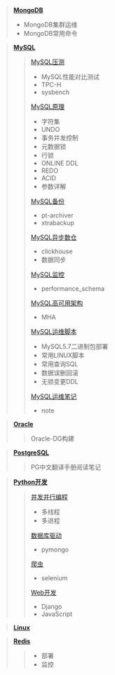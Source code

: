 > [**MongoDB**](./MongoDB)
> + MongoDB集群运维
> + MongoDB常用命令

> [**MySQL**](./MySQL)
> > [MySQL压测](./MySQL/MySQL压测)
> > + MySQL性能对比测试
> > + TPC-H
> > + sysbench 
> >
> > [MySQL原理](./MySQL/MySQL原理)
> > + 字符集
> > + UNDO
> > + 事务并发控制
> > + 元数据锁
> > + 行锁
> > + ONLINE DDL
> > + REDO
> > + ACID 
> > + 参数详解
> >
> > [MySQL备份](./MySQL/MySQL备份)
> > + pt-archiver
> > + xtrabackup
> >  
> > [MySQL异步数仓](./MySQL/MySQL异步数仓)
> > + clickhouse
> > + 数据同步
> > 
> > [MySQL监控](./MySQL/MySQL监控)
> > + performance_schema
> >
> > [MySQL高可用架构](./MySQL/MySQL高可用架构)
> > + MHA
> >
> > [MySQL运维脚本](./MySQL/MySQL运维脚本)
> > + MySQL5.7二进制包部署
> > + 常用LINUX脚本
> > + 常用查询SQL
> > + 数据误删回滚
> > + 无锁变更DDL
> >
> > [MySQL运维笔记](./MySQL/MySQL运维笔记)
> > + note
> >

> [**Oracle**](./Oracle)
> > Oracle-DG构建
> >

> [**PostgreSQL**](./PostgreSQL)
> > PG中文翻译手册阅读笔记
> >


> [**Python开发**](./Python)
> > [并发并行编程](./Python/并发并行编程)
> > + 多线程
> > + 多进程
> > 
> > [数据库驱动](./Python/数据库驱动)
> > + pymongo
> >
> > [爬虫](./Python/爬虫)
> > + selenium
> > 
> > [Web开发](./Python/Web开发)
> > + Django
> > + JavaScript
> > 

> [**Linux**](./Linux)

> [**Redis**](./Redis)
> > 
> > + 部署
> > + 监控
